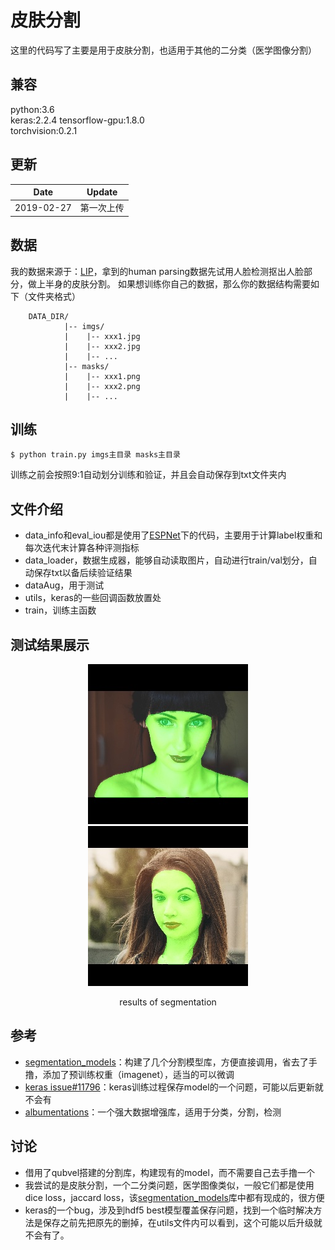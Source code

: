 # 皮肤分割

这里的代码写了主要是用于皮肤分割，也适用于其他的二分类（医学图像分割）

## 兼容
python:3.6  
keras:2.2.4 
tensorflow-gpu:1.8.0  
torchvision:0.2.1

## 更新
| Date     | Update |
|----------|--------|
| 2019-02-27 | 第一次上传 |



## 数据
我的数据来源于：[LIP](http://sysu-hcp.net/lip/overview.php)，拿到的human parsing数据先试用人脸检测抠出人脸部分，做上半身的皮肤分割。
如果想训练你自己的数据，那么你的数据结构需要如下（文件夹格式）  

        DATA_DIR/
                |-- imgs/
                |    |-- xxx1.jpg
                |    |-- xxx2.jpg
                |    |-- ...
                |-- masks/
                |    |-- xxx1.png
                |    |-- xxx2.png
                |    |-- ...

## 训练
```
$ python train.py imgs主目录 masks主目录
```
训练之前会按照9:1自动划分训练和验证，并且会自动保存到txt文件夹内

## 文件介绍
- data_info和eval_iou都是使用了[ESPNet](https://github.com/sacmehta/ESPNet)下的代码，主要用于计算label权重和每次迭代末计算各种评测指标
- data_loader，数据生成器，能够自动读取图片，自动进行train/val划分，自动保存txt以备后续验证结果
- dataAug，用于测试
- utils，keras的一些回调函数放置处
- train，训练主函数

## 测试结果展示
<div align="center">
<img src="images/00056.jpg" width="256"/> <img src="images/00057.jpg" width="256"/>
<p> results of segmentation </p>
</div>


## 参考
  - [segmentation_models](https://github.com/qubvel/segmentation_models)：构建了几个分割模型库，方便直接调用，省去了手撸，添加了预训练权重（imagenet），适当的可以微调
  - [keras issue#11796](https://github.com/keras-team/keras/issues/11796)：keras训练过程保存model的一个问题，可能以后更新就不会有
  - [albumentations](https://github.com/albu/albumentations)：一个强大数据增强库，适用于分类，分割，检测



## 讨论
- 借用了qubvel搭建的分割库，构建现有的model，而不需要自己去手撸一个
- 我尝试的是皮肤分割，一个二分类问题，医学图像类似，一般它们都是使用dice loss，jaccard loss，该[segmentation_models](https://github.com/qubvel/segmentation_models)库中都有现成的，很方便
- keras的一个bug，涉及到hdf5 best模型覆盖保存问题，找到一个临时解决方法是保存之前先把原先的删掉，在utils文件内可以看到，这个可能以后升级就不会有了。

